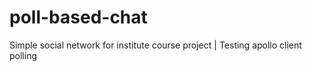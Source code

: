 # poll-based-chat
Simple social network for institute course project | Testing apollo client polling

